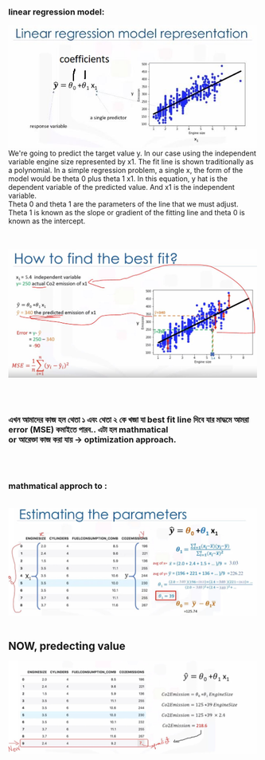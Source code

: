 ### linear regression model:
<img src="pic/simple linear .JPG" width="500px"> 
We're going to predict the target value y. In our case using the independent variable engine size represented by x1. The fit line is shown traditionally as a polynomial. In a simple regression problem, a single x, the form of the model would be theta 0 plus theta 1 x1. In this equation, y hat is the dependent variable of the predicted value. And x1 is the independent variable.
<br>
Theta 0 and theta 1 are the parameters of the line that we must adjust. Theta 1 is known as the slope or gradient of the fitting line and theta 0 is known as the intercept.

<br><br>
<img src="pic/simple linear  1.JPG" width="500px"> 

<br><br>

### এখন আমাদের কাজ হল থেতা ১ এবং থেতা ২ কে খজা যা best fit line দিবে যার মাদ্ধমে আমরা error (MSE) কমাইতে পারব.. এটা হল mathmatical<br> or আরেক্তা কাজ করা যায় -> optimization approach.<br>
<br><br>

### mathmatical approch to :
<br>
<img src="pic/theta find.JPG" width="500px"> 
<br><br>

## NOW, predecting value
<img src="pic/predecting value.JPG" width="500px"> <br><br>